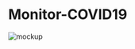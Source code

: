# Monitor-COVID19

![mockup](https://raw.githubusercontent.com/paulmspessoa/monitor-codiv19/master/mockup.PNG)
